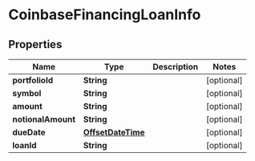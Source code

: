 
# CoinbaseFinancingLoanInfo

## Properties
Name | Type | Description | Notes
------------ | ------------- | ------------- | -------------
**portfolioId** | **String** |  |  [optional]
**symbol** | **String** |  |  [optional]
**amount** | **String** |  |  [optional]
**notionalAmount** | **String** |  |  [optional]
**dueDate** | [**OffsetDateTime**](OffsetDateTime.md) |  |  [optional]
**loanId** | **String** |  |  [optional]



